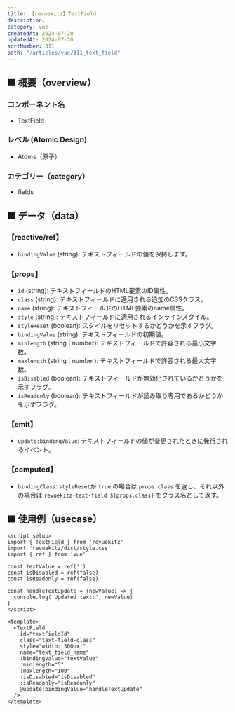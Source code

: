 ```yaml
---
title: 【revuekitz】TextField
description:
category: vue
createdAt: 2024-07-20
updatedAt: 2024-07-20
sortNumber: 311
path: "/articles/vue/311_text_field"
---
```


<nuxt-content-wrapper>

## ■ 概要（overview）
### コンポーネント名
- TextField

### レベル (Atomic Design)
-  Atoms（原子）

### カテゴリー（category）
- fields

## ■ データ（data）

### 【reactive/ref】
- `bindingValue` (string): テキストフィールドの値を保持します。

### 【props】
- `id` (string): テキストフィールドのHTML要素のID属性。
- `class` (string): テキストフィールドに適用される追加のCSSクラス。
- `name` (string): テキストフィールドのHTML要素のname属性。
- `style` (string): テキストフィールドに適用されるインラインスタイル。
- `styleReset` (boolean): スタイルをリセットするかどうかを示すフラグ。
- `bindingValue` (string): テキストフィールドの初期値。
- `minlength` (string | number): テキストフィールドで許容される最小文字数。
- `maxlength` (string | number): テキストフィールドで許容される最大文字数。
- `isDisabled` (boolean): テキストフィールドが無効化されているかどうかを示すフラグ。
- `isReadonly` (boolean): テキストフィールドが読み取り専用であるかどうかを示すフラグ。

### 【emit】
- `update:bindingValue`: テキストフィールドの値が変更されたときに発行されるイベント。

### 【computed】
- `bindingClass`: `styleReset`が `true` の場合は `props.class` を返し、それ以外の場合は `revuekitz-text-field ${props.class}` をクラス名として返す。

## ■ 使用例（usecase）
```vue
<script setup>
import { TextField } from 'revuekitz'
import 'revuekitz/dist/style.css'
import { ref } from 'vue'

const textValue = ref('')
const isDisabled = ref(false)
const isReadonly = ref(false)

const handleTextUpdate = (newValue) => {
  console.log('Updated text:', newValue)
}
</script>

<template>
  <TextField
    id="textFieldId"
    class="text-field-class"
    style="width: 300px;"
    name="text_field_name"
    :bindingValue="textValue"
    :minlength="5"
    :maxlength="100"
    :isDisabled="isDisabled"
    :isReadonly="isReadonly"
    @update:bindingValue="handleTextUpdate"
  />
</template>

```

</nuxt-content-wrapper>
